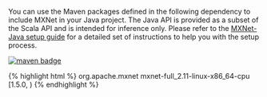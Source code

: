 You can use the Maven packages defined in the following dependency to include MXNet in
your Java project. The Java API is provided as a subset of the Scala API and is intended for
inference only.
Please refer to the [MXNet-Java setup guide](get_started/java_setup.html) for a detailed set of instructions to help you with the setup process.

<a href="https://repository.apache.org/#nexus-search;gav~org.apache.mxnet~~1.5.0~~"><img
src="https://img.shields.io/badge/org.apache.mxnet-mac cpu-green.svg"
alt="maven badge"/></a>

{% highlight html %}
<dependency>
    <groupId>org.apache.mxnet</groupId>
    <artifactId>mxnet-full_2.11-linux-x86_64-cpu</artifactId>
    <version>[1.5.0, )</version>
</dependency>
{% endhighlight %}